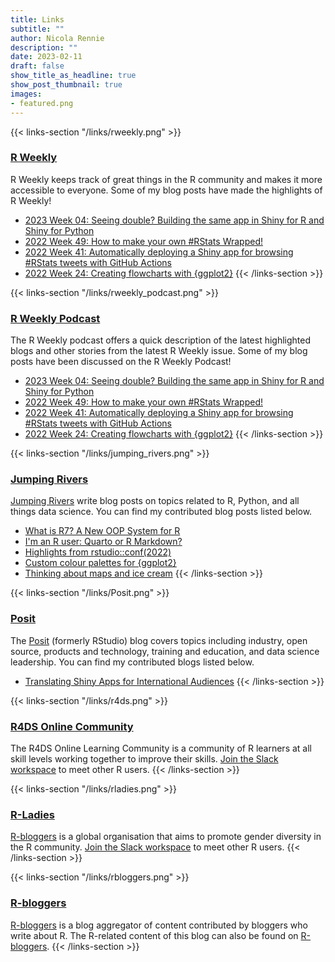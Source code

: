 ```yaml
---
title: Links
subtitle: ""
author: Nicola Rennie
description: ""
date: 2023-02-11
draft: false
show_title_as_headline: true
show_post_thumbnail: true
images:
- featured.png
---
```


{{< links-section "/links/rweekly.png" >}}
### [R Weekly](https://rweekly.org/)
R Weekly keeps track of great things in the R community and makes it more accessible to everyone. Some of my blog posts have made the highlights of R Weekly!
* [2023 Week 04: Seeing double? Building the same app in Shiny for R and Shiny for Python](https://rweekly.org/2023-W04.html)
* [2022 Week 49: How to make your own #RStats Wrapped!](https://rweekly.org/2022-W49.html)
* [2022 Week 41: Automatically deploying a Shiny app for browsing #RStats tweets with GitHub Actions](https://rweekly.org/2022-W41.html)
* [2022 Week 24: Creating flowcharts with {ggplot2}](https://rweekly.org/2022-W24.html)
{{< /links-section >}}


{{< links-section "/links/rweekly_podcast.png" >}}
### [R Weekly Podcast](https://rweekly.fireside.fm/)
The R Weekly podcast offers a quick description of the latest highlighted blogs and other stories from the latest R Weekly issue. Some of my blog posts have been discussed on the R Weekly Podcast!
* [2023 Week 04: Seeing double? Building the same app in Shiny for R and Shiny for Python](https://rweekly.fireside.fm/108)
* [2022 Week 49: How to make your own #RStats Wrapped!](https://rweekly.fireside.fm/103)
* [2022 Week 41: Automatically deploying a Shiny app for browsing #RStats tweets with GitHub Actions](https://rweekly.fireside.fm/97)
* [2022 Week 24: Creating flowcharts with {ggplot2}](https://rweekly.fireside.fm/82)
{{< /links-section >}}


{{< links-section "/links/jumping_rivers.png" >}}
### [Jumping Rivers](https://www.jumpingrivers.com/)
[Jumping Rivers](https://www.jumpingrivers.com/blog/) write blog posts on topics related to R, Python, and all things data science. You can find my contributed blog posts listed below. 
* [What is R7? A New OOP System for R](https://www.jumpingrivers.com/blog/r7-oop-object-oriented-programming-r/)
* [I'm an R user: Quarto or R Markdown?](https://www.jumpingrivers.com/blog/quarto-rmarkdown-comparison/)
* [Highlights from rstudio::conf(2022)](https://www.jumpingrivers.com/blog/highlights-rstudioconf2022/)
* [Custom colour palettes for {ggplot2}](https://www.jumpingrivers.com/blog/custom-colour-palettes-for-ggplot2/)
* [Thinking about maps and ice cream](https://www.jumpingrivers.com/blog/2021-thinking-about-maps-and-ice-cream/)
{{< /links-section >}}


{{< links-section "/links/Posit.png" >}}
### [Posit](https://posit.co/blog/)
The [Posit](https://posit.co/blog/) (formerly RStudio) blog covers topics including industry, open source, products and technology, training and education, and data science leadership. You can find my contributed blogs listed below.  
* [Translating Shiny Apps for International Audiences](https://www.rstudio.com/blog/translating-shiny-apps-for-international-audiences/)
{{< /links-section >}}


{{< links-section "/links/r4ds.png" >}}
### [R4DS Online Community](https://www.rfordatasci.com/)
The R4DS Online Learning Community is a community of R learners at all skill levels working together to improve their skills. [Join the Slack workspace](http://r4ds.io/join) to meet other R users.
{{< /links-section >}}


{{< links-section "/links/rladies.png" >}}
### [R-Ladies](https://www.r-bloggers.com/)
[R-bloggers](https://rladies.org/) is a global organisation that aims to promote gender diversity in the R community. [Join the Slack workspace](https://rladies-community-slack.herokuapp.com/) to meet other R users.
{{< /links-section >}}


{{< links-section "/links/rbloggers.png" >}}
### [R-bloggers](https://www.r-bloggers.com/)
[R-bloggers](https://www.r-bloggers.com/) is a blog aggregator of content contributed by bloggers who write about R. The R-related content of this blog can also be found on [R-bloggers](https://www.r-bloggers.com/author/r-on-nicola-rennie/).
{{< /links-section >}}
